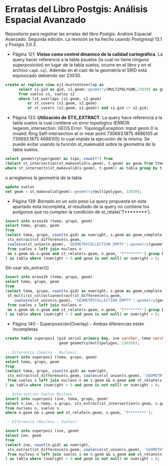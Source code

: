 # Erratas del Libro Postgis: Análisis Espacial Avanzado
Repositorio para registrar las erratas del libro Postgis: Análisis Espacial Avanzado. Segunda edición. La revisión se ha hecho usando Postgresql 13.1 y Postgis 3.0.3. 

* Página 121: **Vistas como control dínamico de la calidad cartográfica**. La query hacer referencia a la tabla psuelos (la cual no tiene ninguna superposición) en lugar de la tabla suelos, ocurre en el libro y en el archivo `capb.sql`. Además en el cast de la geometría el SRID está equivocado debiendo ser 23030.

```sql
create or replace view ej1.mustnotoverlap as 
	  select s1.gid as gid, s1.geom::geometry(MULTIPOLYGON,23030) as geom 
	  from suelos s1, suelos s2 
	  where (st_overlaps (s1.geom, s2.geom) 
		  or st_covers (s1.geom, s2.geom) 
		  or st_covers (s2.geom, s1.geom)) and s1.gid <> s2.gid;
```

* Página 133: **Utilización de STX_EXTRACT**. La query hace referencia a la tabla suelos la cual contiene un error topológico (ERROR:  lwgeom_intersection: GEOS Error: TopologyException: Input geom 0 is invalid: Ring Self-intersection at or near point 730693.1875 4686105 at 730693.1875 4686105) lo cual impide la ejecución de la misma. Se puede evitar usando la función st_makevalid sobre la geometría de la tabla suelos.

```sql
select geometrytype(geom) as tipo, count(*) from
(Select st_intersection(st_makevalid(s.geom), t.geom) as geom from ttmm t, suelos s
where st_intersects(st_makevalid(s.geom), t.geom)) as tabla group by tipo;
```
o arreglamos la geometría de la tabla

```sql
update suelos
set geom = st_makevalid(geom)::geometry(multipolygon, 23030);
```
* Página 139: *Borrado en un solo paso* La query propuesta en este apartado está incompleta, el resultado de la query no contiene los polígonos que no cumplen la condición de st_relate('T&ast;&ast;&ast;&ast;&ast;&ast;&ast;&ast;').

```sql
insert into erase1b (tema, grupo, geom)
select tema, grupo, geom 
from
(select tema, grupo, count(n.gid) as numright, s.geom as geom_completo,
 stx_extract(st_difference(s.geom,
 coalesce(st_union(n.geom), 'GEOMETRYCOLLECTION EMPTY'::geometry(geometry, 23030))), 2) as geom
 from suelos s left join nucleos n
 on s.geom && n.geom and st_relate(s.geom, n.geom, 'T********') group by s.gid
) as tabla where (numright > 0 and geom is not null) or numright = 0;
```

Sin usar stx_extract()

```sql
insert into erase1b (tema, grupo, geom)
select tema, grupo, geom 
from
(select tema, grupo, count(n.gid) as numright, s.geom as geom_completo,
 st_multi(st_collectionextract(st_difference(s.geom,
	coalesce(st_union(n.geom), 'GEOMETRYCOLLECTION EMPTY'::geometry(geometry, 23030))), 3)) as geom
 from suelos s left join nucleos n
 on s.geom && n.geom and st_relate(s.geom, n.geom, 'T********') group by s.gid
) as tabla where (numright > 0 and geom is not null) or numright = 0;
```
* Página 140 - Superposición(Overlay) - Ambas diferencias están incompletas

```sql
create table superpos1 (gid serial primary key, ine varchar, tema varchar, grupo varchar,
						geom geometry(multipolygon, 23030));
					   
-- Diferencia (Suelos - Nucleos)
insert into superpos1 (tema, grupo, geom)
select tema, grupo, geom
from
(select tema, grupo, count(n.gid) as numright,
 stx_extract(st_difference(s.geom, coalesce(st_union(n.geom), 'GEOMETRYCOLLECTION EMPTY'::geometry(geometry, 23030))), 2) as geom
 from suelos s left join nucleos n on s.geom && n.geom and st_relate(s.geom, n.geom, 'T********') group by s.gid
) as tabla where (numright > 0 and geom is not null) or numright = 0;

-- Intersección Suelos Nucleos
insert into superpos1 (ine, tema, grupo, geom)
select n.ine, s.tema, s.grupo, stx_extract(st_intersection(n.geom, s.geom), 2)
from nucleos n, suelos s
where n.geom && s.geom and st_relate(n.geom, s.geom, 'T********');

-- Diferencia (Nucleos - Suelos)

insert into superpos1 (ine, geom)
select ine, geom
from
(select ine, count(n.gid) as numright,
 stx_extract(st_difference(n.geom, coalesce(st_union(s.geom), 'GEOMETRYCOLLECTION EMPTY'::geometry(geometry, 23030))), 2) as geom
 from nucleos n left join suelos s on n.geom && s.geom and st_relate(n.geom, s.geom, 'T********') group by n.gid
) as tabla where (numright > 0 and geom is not null) or numright = 0;
```
